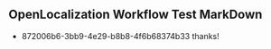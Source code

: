 ## OpenLocalization Workflow Test MarkDown

* 872006b6-3bb9-4e29-b8b8-4f6b68374b33 
thanks!



<!--HONumber=Jan16_HO4-->
